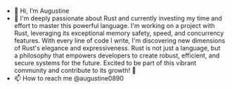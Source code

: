 - 👋 Hi, I’m Augustine
- 🦀 I'm deeply passionate about Rust and currently investing my time and effort to master this powerful language. I'm working on a project with Rust, leveraging its exceptional memory safety, speed, and concurrency features. With every line of code I write, I'm discovering new dimensions of Rust's elegance and expressiveness. Rust is not just a language, but a philosophy that empowers developers to create robust, efficient, and secure systems for the future. Excited to be part of this vibrant community and contribute to its growth! 🦀
- 📫 How to reach me @augustine0890

<!---
augustine0890/augustine0890 is a ✨ special ✨ repository because its `README.md` (this file) appears on your GitHub profile.
You can click the Preview link to take a look at your changes.
--->
